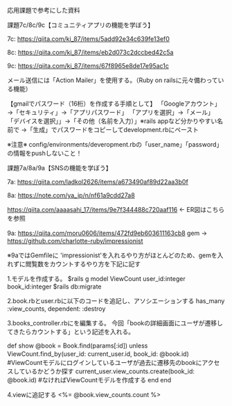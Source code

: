応用課題で参考にした資料

課題7c/8c/9c【コミュニティアプリの機能を学ぼう】

7c: https://qiita.com/ki_87/items/5add92e34c639fe13ef0

8c: https://qiita.com/ki_87/items/eb2d073c2dccbed42c5a

9c: https://qiita.com/ki_87/items/67f8965e8de17e95ac1c

メール送信には「Action Mailer」を使用する。（Ruby on railsに元々備わっている機能）

【gmailでパスワード（16桁）を作成する手順として】
「Googleアカウント」→「セキュリティ」→「アプリパスワード」
「アプリを選択」→「メール」
「デバイスを選択」」→「その他（名前を入力）」※rails appなど分かりやすい名前で
→「生成」でパスワードをコピーしてdevelopment.rbにペースト


 ※注意※
 config/environments/deveropment.rbの「user_name」「password」の情報をpushしないこと！

課題7a/8a/9a【SNSの機能を学ぼう】

7a: https://qiita.com/ladkol2626/items/a673490af89d22aa3b0f

8a: https://note.com/ya_jp/n/nf61a9cdd27a8

   https://qiita.com/aaaasahi_17/items/9e7f344488c720aaf116 ← ER図はこちらを参照

9a: https://qiita.com/moru0606/items/472fd9eb603611163cb8
gem →　https://github.com/charlotte-ruby/impressionist


 ※9aではGemfileに 'impressionist'を入れるやり方がほとんどのため、gemを入れずに閲覧数をカウントするやり方を下記に記す

 1.モデルを作成する。
 $rails g model ViewCount user_id:integer book_id:integer
 $rails db:migrate

 2.book.rbとuser.rbに以下のコードを追記し、アソシエーションする
  has_many :view_counts, dependent: :destroy

 3.books_controller.rbにを編集する。
 今回「bookの詳細画面にユーザが遷移してきたらカウントする」という記述を入れる。

  def show
     @book = Book.find(params[:id])
     unless ViewCount.find_by(user_id: current_user.id, book_id: @book.id)　#ViewCountモデルにログインしているユーザが過去に遷移先のbookにアクセスしているかどうか探す
      current_user.view_counts.create(book_id: @book.id) #なければViewCountモデルを作成する
    end
  end

4.viewに追記する
<%= @book.view_counts.count %>
